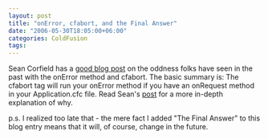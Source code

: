 ```yaml
---
layout: post
title: "onError, cfabort, and the Final Answer"
date: "2006-05-30T18:05:00+06:00"
categories: ColdFusion 
tags: 
---
```


Sean Corfield has a <a href="http://corfield.org/blog/index.cfm/do/blog.entry/entry/onError_onRequest_and_cfabort">good blog post</a> on the oddness folks have seen in the past with the onError method and cfabort. The basic summary is: The cfabort tag will run your onError method if you have an onRequest method in your Application.cfc file. Read Sean's <a href="http://corfield.org/blog/index.cfm/do/blog.entry/entry/onError_onRequest_and_cfabort">post</a> for a more in-depth explanation of why.

p.s. I realized too late that - the mere fact I added "The Final Answer" to this blog entry means that it will, of course, change in the future.